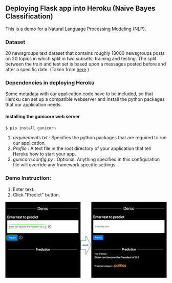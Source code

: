 ## Deploying Flask app into Heroku (Naive Bayes Classification)

This is a demo for a Natural Language Processing Modeling (NLP).

### Dataset
20 newsgroups text dataset that contains roughly 18000 newsgroups posts on 20 topics in which split in two subsets: training and testing.
The split between the train and test set is based upon a messages posted before and after a specific date. (Taken from <a href="https://scikit-learn.org/0.19/datasets/twenty_newsgroups.html">here</a>.)

### Dependencies in deploying Heroku
Some metadata with our application code have to be included, so that Heroku can set up a compatible webserver and install the python packages that our application needs.

#### Installing the gunicorn web server
~~~sh
$ pip install gunicorn
~~~

1. <i>requirements.txt</i> : Specifies the python packages that are required to run our application.
2. <i>Profile</i> : A text file in the root directory of your application that tell Heroku how to start your app.
3. <i>gunicorn.config.py</i> : Optional. Anything specified in this configuration file will override any framework specific settings.

### Demo Instruction:
1. Enter text.
2. Click "Predict" button.

![Demo](/static/img/demo.jpg)
